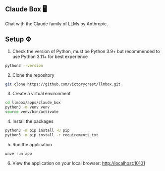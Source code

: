 ## Claude Box 🖥️
Chat with the Claude family of LLMs by Anthropic.

## Setup ⚙️
1. Check the version of Python, must be Python 3.9+ but recommended to use Python 3.11+ for best experience

```bash
python3 --version
```

2. Clone the repository

```bash
git clone https://github.com/victorycrest/llmbox.git
```

3. Create a virtual environment

```bash
cd llmbox/apps/claude_box
python3 -m venv venv
source venv/bin/activate
```

4. Install the packages

```bash
python3 -m pip install -U pip
python3 -m pip install -r requirements.txt
```

5. Run the application

```bash
wave run app
```

6. View the application on your local browser: [http://localhost:10101](http://localhost:10101)
